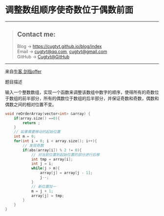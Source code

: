 # 调整数组顺序使奇数位于偶数前面 

---
> ## Contact me:
> Blog -> <https://cugtyt.github.io/blog/index>  
> Email -> <cugtyt@qq.com>, <cugtyt@gmail.com>  
> GitHub -> [Cugtyt@GitHub](https://github.com/Cugtyt)

---

来自[牛客 剑指offer](https://www.nowcoder.com/)

题目描述

输入一个整数数组，实现一个函数来调整该数组中数字的顺序，使得所有的奇数位于数组的前半部分，所有的偶数位于数组的后半部分，并保证奇数和奇数，偶数和偶数之间的相对位置不变。

``` c++
void reOrderArray(vector<int> &array) {
    if(array.size() ==0){
        return ;
    }
    // 如果需要移动的起始位置
    int m = 0;
    for(int i = 0; i < array.size(); i++){
        // 发现奇数
        if(abs(array[i]) % 2 != 0){
            // 对当前位置到起始位置的部分进行后移
            int tmp = array[i];
            int j = i;
            while(j > m){
                array[j] = array[j - 1];
                j--;
            }
            // 新位置加一
            m = j + 1;
            array[j] = tmp;
        }
    }
}
```